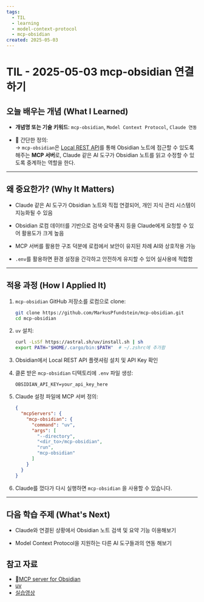 ```yaml
---
tags:
  - TIL
  - learning
  - model-context-protocol
  - mcp-obsidian
created: 2025-05-03
---
```

# TIL - 2025-05-03 mcp-obsidian 연결하기

## 오늘 배우는 개념 (What I Learned)

- **개념명 또는 기술 키워드**: `mcp-obsidian`, `Model Context Protocol`, `Claude 연동`
    
- 📖 간단한 정의:  
    → `mcp-obsidian`은 [Local REST API](https://github.com/coddingtonbear/obsidian-local-rest-api)를 통해 Obsidian 노트에 접근할 수 있도록 해주는 **MCP 서버**로, Claude 같은 AI 도구가 Obsidian 노트를 읽고 수정할 수 있도록 중계하는 역할을 한다.


---

## 왜 중요한가? (Why It Matters)

- Claude 같은 AI 도구가 Obsidian 노트와 직접 연결되어, 개인 지식 관리 시스템이 지능화될 수 있음
    
- Obsidian 로컴 데이터를 기반으로 검색·요약·폼지 등을 Claude에게 요청할 수 있어 활용도가 크게 높음
    
- MCP 서버를 활용한 구조 덕분에 로컴에서 보안이 유지된 차례 AI와 상호작용 가능
    
- `.env`를 활용하면 환경 설정을 간각하고 안전하게 유지할 수 있어 실사용에 적합함
    

---

## 적용 과정 (How I Applied It)

1. `mcp-obsidian` GitHub 저장소를 로컴으로 clone:
    
    ```bash
    git clone https://github.com/MarkusPfundstein/mcp-obsidian.git
    cd mcp-obsidian
    ```
    
2. `uv` 설치:
    
    ```bash
    curl -LsSf https://astral.sh/uv/install.sh | sh
    export PATH="$HOME/.cargo/bin:$PATH"  # ~/.zshrc에 추가함
    ```
    
3. Obsidian에서 Local REST API 플랫셔링 설치 및 API Key 확인

4. 클론 받은 `mcp-obsidian` 디텍토리에 `.env` 파일 생성:
    
    ```env
    OBSIDIAN_API_KEY=your_api_key_here
    ```
    
5. Claude 설정 파일에 MCP 서버 정의:
    
    ```json
    {
	  "mcpServers": {
	    "mcp-obsidian": {
	      "command": "uv",
	      "args": [
	        "--directory",
	        "<dir_to>/mcp-obsidian",
	        "run",
	        "mcp-obsidian"
	      ]
	    }
	  }
	}
    ```
    
6. Claude를 껐다가 다시 실행하면 `mcp-obsidian` 을 사용할 수 있습니다.
    

---

## 다음 학습 주제 (What's Next)

- Claude와 연결된 상황에서 Obsidian 노트 검색 및 요약 기능 이용해보기
    
- Model Context Protocol을 지원하는 다른 AI 도구들과의 연동 해보기

## 참고 자료

- [MCP server for Obsidian](https://github.com/MarkusPfundstein/mcp-obsidian)  
- [uv](https://github.com/astral-sh/uv)  
- [실습영상](https://www.youtube.com/watch?v=53JJqJLGS-4&t=89s)